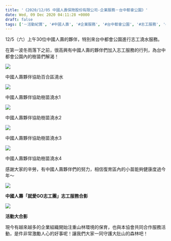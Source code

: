 ```yaml
---
title: '《2020/12/05 中國人壽保險股份有限公司-企業服務－台中都會公園》'
date: Wed, 09 Dec 2020 04:11:28 +0000
draft: false
tags: ['－活動紀實', '#中國人壽', '#企業服務', '#台中都會公園', '#志工服務', '#澆水', '中國人壽保險股份有限公司', '復育短文分享', '臺灣山林復育協會']
---
```


12/5（六）上午30位中國人壽的夥伴，特別來台中都會公園進行志工澆水服務。

在第一波冬雨落下之前，很高興有中國人壽的夥伴們加入志工服務的行列，為台中都會公園內的樹苗們解渴！

![](https://www.reforestation.tw/wp-content/uploads/2020/12/128554187_3584388098273566_8020945076112437443_n.jpg)

中國人壽夥伴協助百合區澆水

![](https://www.reforestation.tw/wp-content/uploads/2020/12/128768815_3584388541606855_483201945540630436_n.jpg)

中國人壽夥伴協助樹苗澆水1

![](https://www.reforestation.tw/wp-content/uploads/2020/12/128804015_3584387238273652_2064319057293618108_n.jpg)

中國人壽夥伴協助樹苗澆水2

![](https://www.reforestation.tw/wp-content/uploads/2020/12/128826525_3584388204940222_7643053678788914158_n.jpg)

中國人壽夥伴協助樹苗澆水3

![](https://www.reforestation.tw/wp-content/uploads/2020/12/128994730_3584387061607003_6975765880001435610_n.jpg)

中國人壽夥伴協助樹苗澆水4

感謝大家的辛勞，有中國人壽夥伴們的努力，相信復育區內的小苗能夠健康度過今年～

![](https://www.reforestation.tw/wp-content/uploads/2020/12/129497629_3591610917551284_341726337416937241_n-1.jpg)

**中國人壽「就愛GO志工團」志工服務合影**

![](https://www.reforestation.tw/wp-content/uploads/2020/12/129233892_3584388731606836_599398436397540076_n-4.jpg)

**活動大合影**

現今有越來越多的企業組織開始注重山林環境的保育，也與本協會共同合作服務活動，是件非常激勵人心的好事呢！讓我們大家一同守護大肚山的森林吧！